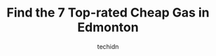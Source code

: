 ---
layout: ampstory
image: https://i0.wp.com/www.auto.or.id/wp-content/uploads/2023/06/esso-0-edmonton-1686322779.jpeg?resize=640,853
author: techidn
featured: false
description: Edmonton, Alberta, Canada is a haven for Cheap Gas enthusiasts, boasting an impressive array of 7 top-notch establishments. Whether youre a seasoned connoisseur or simply curious to explore
title: Find the 7 Top-rated Cheap Gas in Edmonton
cover:
   title: Find the 7 Top-rated Cheap Gas in Edmonton
   subtitle: AUTO.OR.ID
   background: https://www.auto.or.id/wp-content/uploads/2023/06/esso-0-edmonton-1686322779.jpeg

pages: 
 - layout: thirds
   top: <h1>#1 Esso</h1>
   bottom: "<p>Went here to redeem my free luxury car wash when u handover 4 car wash receipts. Two ladies in the front, one of them seems to be the owner, after seeing my receipts they</p>"
   background: https://www.auto.or.id/wp-content/uploads/2023/06/esso-1-edmonton-1686322780.jpeg
   backgroundblur: true
 - layout: thirds
   top: <h1>#2 YOUR SPOT CONVENIENCE STORE AND GAS STATION</h1>
   bottom: "<p>12104 161 Ave NW, Edmonton, AB T5X 5M8, Canada</p>"
   background: https://www.auto.or.id/wp-content/uploads/2023/06/esso-2-edmonton-1686322781.jpeg
   cta:
      link: https://www.auto.or.id/find-the-7-top-rated-cheap-gas-in-edmonton/
      text: Find the 7 Top-rated Cheap Gas in Edmonton
 - layout: thirds
   top: <h1>#3 Domo</h1>
   bottom: "<p>10139 Princess Elizabeth Ave NW, Edmonton, AB T5G 0X9, Canada</p>"
   background: https://images.unsplash.com/photo-1610684003787-d6a8c36b8547?ixlib=rb-4.0.3&ixid=MnwxMjA3fDB8MHxwaG90by1wYWdlfHx8fGVufDB8fHx8&auto=format&fit=crop&w=640&h=853&q=80
   cta:
      link: https://www.auto.or.id/find-the-7-top-rated-cheap-gas-in-edmonton/
      text: Find the 7 Top-rated Cheap Gas in Edmonton
 - layout: thirds
   top: <h1>#4 Petro-Canada</h1>
   bottom: "<p>12659 153 Ave NW, Edmonton, AB T5X 5X8, Canada</p>"
   background: https://images.unsplash.com/photo-1612593968469-d44a2e6ab5d2?ixlib=rb-4.0.3&ixid=MnwxMjA3fDB8MHxwaG90by1wYWdlfHx8fGVufDB8fHx8&auto=format&fit=crop&w=640&h=853&q=80
   cta:
      link: https://www.auto.or.id/find-the-7-top-rated-cheap-gas-in-edmonton/
      text: Find the 7 Top-rated Cheap Gas in Edmonton
 - layout: thirds
   top: <h1>#5 Superstore Gas</h1>
   bottom: "<p>12330 137 Ave NW, Edmonton, AB T5L 4X6, Canada</p>"
   background: https://images.unsplash.com/photo-1598560342586-54fac322e093?ixlib=rb-4.0.3&ixid=MnwxMjA3fDB8MHxwaG90by1wYWdlfHx8fGVufDB8fHx8&auto=format&fit=crop&w=640&h=853&q=80
   cta:
      link: https://www.auto.or.id/find-the-7-top-rated-cheap-gas-in-edmonton/
      text: Find the 7 Top-rated Cheap Gas in Edmonton
 - layout: thirds
   top: <h1>#6 Petro-Canada</h1>
   bottom: "<p>9640 118 Ave NW, Edmonton, AB T5G 0P2, Canada</p>"
   background: https://images.unsplash.com/photo-1580679568899-be51739ba2df?ixlib=rb-4.0.3&ixid=MnwxMjA3fDB8MHxwaG90by1wYWdlfHx8fGVufDB8fHx8&auto=format&fit=crop&w=640&h=853&q=80
   cta:
      link: https://www.auto.or.id/find-the-7-top-rated-cheap-gas-in-edmonton/
      text: Find the 7 Top-rated Cheap Gas in Edmonton
 - layout: thirds
   top: <h1>#7 Co-op Gas Bar (St. Albert Trail)</h1>
   bottom: "<p>13207 St Albert Trail NW, Edmonton, AB T5L 4X1, Canada</p>"
   background: https://images.unsplash.com/photo-1513219872556-78665cfff8bb?ixlib=rb-4.0.3&ixid=MnwxMjA3fDB8MHxwaG90by1wYWdlfHx8fGVufDB8fHx8&auto=format&fit=crop&w=640&h=853&q=80
   cta:
      link: https://www.auto.or.id/find-the-7-top-rated-cheap-gas-in-edmonton/
      text: Find the 7 Top-rated Cheap Gas in Edmonton
 - layout: thirds
   middle: Continue reading...
   background: https://images.unsplash.com/photo-1626941946705-10e82ef4c533?ixlib=rb-4.0.3&ixid=MnwxMjA3fDB8MHxwaG90by1wYWdlfHx8fGVufDB8fHx8&auto=format&fit=crop&w=640&h=853&q=80
   cta:
      link: https://www.auto.or.id/find-the-7-top-rated-cheap-gas-in-edmonton/
      text: Find the 7 Top-rated Cheap Gas in Edmonton

---